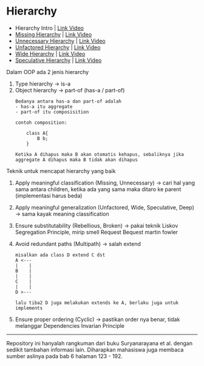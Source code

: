 # Hierarchy

- Hierarchy Intro | [Link Video](https://www.youtube.com/watch?v=FvLtPJzya5o&list=PLG_Cu5FmqSk2KHT6lXngRvcOmOzuk4_ju)
- [Missing Hierarchy](missing) | [Link Video](https://www.youtube.com/watch?v=Z0gVvdARFWw&list=PLG_Cu5FmqSk2KHT6lXngRvcOmOzuk4_ju)
- [Unnecessary Hierarchy](unnecessary) | [Link Video](https://www.youtube.com/watch?v=hfNd8QPcWDk&list=PLG_Cu5FmqSk2KHT6lXngRvcOmOzuk4_ju)
- [Unfactored Hierarchy](unfactored) | [Link Video](https://www.youtube.com/watch?v=IJFO8YlSosc&list=PLG_Cu5FmqSk2KHT6lXngRvcOmOzuk4_ju)
- [Wide Hierarchy](wide) | [Link Video](https://www.youtube.com/watch?v=7pyZYGDz54w&list=PLG_Cu5FmqSk2KHT6lXngRvcOmOzuk4_ju)
- [Speculative Hierarchy](speculative) | [Link Video](https://www.youtube.com/watch?v=WaI-tpREgd8&list=PLG_Cu5FmqSk2KHT6lXngRvcOmOzuk4_ju)

Dalam OOP ada 2 jenis hierarchy
1. Type hierarchy  -> is-a
2. Object hierarchy -> part-of (has-a / part-of)
    ```
    Bedanya antara has-a dan part-of adalah
    - has-a itu aggregate
    - part-of itu composisition

    contoh composition:
        
        class A{
            B b;
        }

    Ketika A dihapus maka B akan otomatis kehapus, sebaliknya jika aggregate A dihapus maka B tidak akan dihapus
    ```

Teknik untuk mencapat hierarchy yang baik

1. Apply meaningful classification (Missing, Unnecessary)
    -> cari hal yang sama antara children, ketika ada yang sama maka ditaro ke parent (implementasi harus beda)

2. Apply meaningful generalization (Unfactored, Wide, Speculative, Deep)
    -> sama kayak meaning classification

3. Ensure substitutability (Rebellious, Broken)
    -> pakai teknik Liskov Segregation Principle, mirip smell Request Bequest martin fowler

4. Avoid redundant paths (Multipath)
    -> salah extend
    ```
    misalkan ada class D extend C dst
    A <---
    |    |
    B    |
    |    |
    C    |
    |    |
    D >---

    lalu tiba2 D juga melakukan extends ke A, berlaku juga untuk implements
    ```
5. Ensure proper ordering (Cyclic)
    -> pastikan order nya benar, tidak melanggar Dependencies Invarian Principle
---

Repository ini hanyalah rangkuman dari buku Suryanarayana et al. dengan sedikit tambahan informasi lain. Diharapkan mahasiswa juga membaca sumber aslinya pada bab 6 halaman 123 - 192.